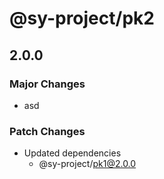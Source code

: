 # @sy-project/pk2

## 2.0.0

### Major Changes

- asd

### Patch Changes

- Updated dependencies
  - @sy-project/pk1@2.0.0
